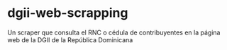 # dgii-web-scrapping
Un scraper que consulta el RNC o cédula de contribuyentes en la página web de la DGII de la República Dominicana
